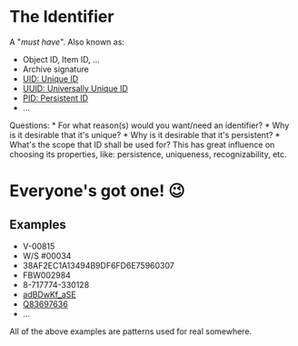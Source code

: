 # The Identifier

A "*must have*". Also known as:

  * Object ID, Item ID, ...
  * Archive signature
  * [UID: Unique ID](https://en.wikipedia.org/wiki/Unique_identifier)
  * [UUID: Universally Unique ID](https://en.wikipedia.org/wiki/Universally_unique_identifier)
  * [PID: Persistent ID](https://en.wikipedia.org/wiki/Persistent_identifier)
  * ...

<aside class="notes">
Questions:
  * For what reason(s) would you want/need an identifier?
  * Why is it desirable that it's unique?
  * Why is it desirable that it's persistent?
  * What's the scope that ID shall be used for?
    This has great influence on choosing its properties, like:
    persistence, uniqueness, recognizability, etc.
</aside>



# Everyone's got one! 😉️
## Examples

  * V-00815
  * W/S #00034
  * 38AF2EC1A13494B9DF6FD6E75960307
  * FBW002984
  * 8-717774-330128
  * [adBDwKf_aSE](https://www.youtube.com/watch?v=adBDwKf_aSE)
  * [Q83697636](https://www.wikidata.org/wiki/Q83697636)
  * ...

<aside class="notes">
All of the above examples are patterns used for real somewhere.
</aside>



